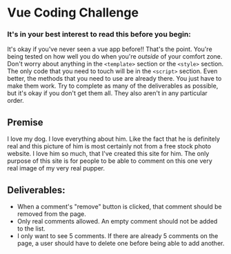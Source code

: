 # Vue Coding Challenge


### It's in your best interest to read this before you begin:
It's okay if you've never seen a vue app before!! That's the point. You're being tested on how well you do when you're <i>outside</i> of your comfort zone. Don't worry about anything in the `<template>` section or the `<style>` section. The only code that you need to touch will be in the `<script>` section. Even better, the methods that you need to use are already there. You just have to make them work. Try to complete as many of the deliverables as possible, but it's okay if you don't get them all. They also aren't in any particular order.

## Premise
I love my dog. I love everything about him. Like the fact that he is definitely real and this picture of him is most certainly not from a free stock photo website. I love him so much, that I've created this site for him. The only purpose of this site is for people to be able to comment on this one very real image of my very real pupper.

## Deliverables:

- When a comment's "remove" button is clicked, that comment should be removed from the page.
- Only real comments allowed. An empty comment should not be added to the list.
- I only want to see 5 comments. If there are already 5 comments on the page, a user should have to delete one before being able to add another.